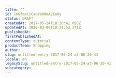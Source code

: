```yaml
---
title: ''
id: 1KGfqcCjCsqYGO0oA2EoUy
status: DRAFT
createdAt: 2017-05-24T18:20:41.058Z
updatedAt: 2020-03-06T19:31:53.371Z
publishedAt: 
firstPublishedAt: 
contentType: tutorial
productTeam: Shopping
author: 
slug: untitled-entry-2017-05-24-at-06-20-41
locale: en
legacySlug: untitled-entry-2017-05-24-at-06-20-41
subcategory: 
---
```



